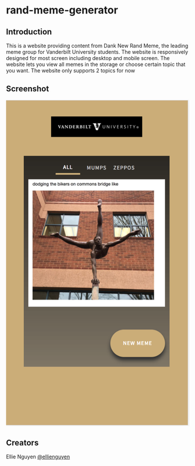# rand-meme-generator
## Introduction

This is a website providing content from Dank New Rand Meme, the leading meme group for Vanderbilt University students. The website is responsively designed for most screen including desktop and mobile screen.
The website lets you view all memes in the storage or choose certain topic that you want. The website only supports 2 topics for now

## Screenshot
![IPhone 5 Portrait](/photos/screenshot/iPhone5-portrait.png)

## Creators
Ellie Nguyen <a href = "https://github.com/ellienguyen">@ellienguyen</a>
